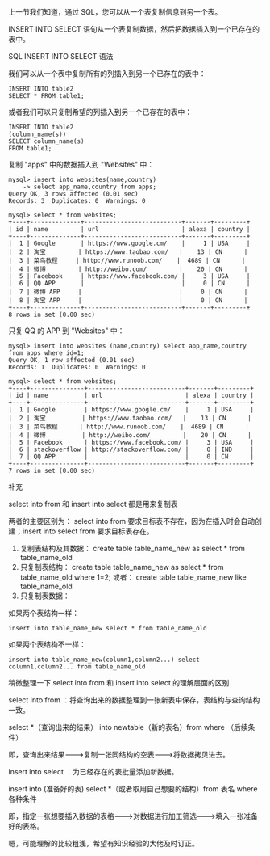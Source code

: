
上一节我们知道，通过 SQL，您可以从一个表复制信息到另一个表。

INSERT INTO SELECT 语句从一个表复制数据，然后把数据插入到一个已存在的表中。

SQL INSERT INTO SELECT 语法

我们可以从一个表中复制所有的列插入到另一个已存在的表中：

```
INSERT INTO table2
SELECT * FROM table1;
```

或者我们可以只复制希望的列插入到另一个已存在的表中：

```
INSERT INTO table2
(column_name(s))
SELECT column_name(s)
FROM table1;
```

复制 "apps" 中的数据插入到 "Websites" 中：

```
mysql> insert into websites(name,country)
    -> select app_name,country from apps;
Query OK, 3 rows affected (0.01 sec)
Records: 3  Duplicates: 0  Warnings: 0

mysql> select * from websites;
+----+--------------+---------------------------+-------+---------+
| id | name         | url                       | alexa | country |
+----+--------------+---------------------------+-------+---------+
|  1 | Google       | https://www.google.cm/    |     1 | USA     |
|  2 | 淘宝         | https://www.taobao.com/   |    13 | CN      |
|  3 | 菜鸟教程     | http://www.runoob.com/    |  4689 | CN      |
|  4 | 微博         | http://weibo.com/         |    20 | CN      |
|  5 | Facebook     | https://www.facebook.com/ |     3 | USA     |
|  6 | QQ APP       |                           |     0 | CN      |
|  7 | 微博 APP     |                           |     0 | CN      |
|  8 | 淘宝 APP     |                           |     0 | CN      |
+----+--------------+---------------------------+-------+---------+
8 rows in set (0.00 sec)
````

只复 QQ 的 APP 到 "Websites" 中：

```
mysql> insert into websites (name,country) select app_name,country from apps where id=1;
Query OK, 1 row affected (0.01 sec)
Records: 1  Duplicates: 0  Warnings: 0

mysql> select * from websites;
+----+---------------+---------------------------+-------+---------+
| id | name          | url                       | alexa | country |
+----+---------------+---------------------------+-------+---------+
|  1 | Google        | https://www.google.cm/    |     1 | USA     |
|  2 | 淘宝          | https://www.taobao.com/   |    13 | CN      |
|  3 | 菜鸟教程      | http://www.runoob.com/    |  4689 | CN      |
|  4 | 微博          | http://weibo.com/         |    20 | CN      |
|  5 | Facebook      | https://www.facebook.com/ |     3 | USA     |
|  6 | stackoverflow | http://stackoverflow.com/ |     0 | IND     |
|  7 | QQ APP        |                           |     0 | CN      |
+----+---------------+---------------------------+-------+---------+
7 rows in set (0.00 sec)
```


补充

select into from 和 insert into select 都是用来复制表

两者的主要区别为： select into from 要求目标表不存在，因为在插入时会自动创建；insert into select from 要求目标表存在。

1. 复制表结构及其数据：
create table table_name_new as select * from table_name_old
2. 只复制表结构：
create table table_name_new as select * from table_name_old where 1=2;
或者：
create table table_name_new like table_name_old
3. 只复制表数据：

如果两个表结构一样：
```
insert into table_name_new select * from table_name_old
```
如果两个表结构不一样：
```
insert into table_name_new(column1,column2...) select column1,column2... from table_name_old
```

稍微整理一下 select into from 和 insert into select 的理解层面的区别

select into from ：将查询出来的数据整理到一张新表中保存，表结构与查询结构一致。

select *（查询出来的结果） into newtable（新的表名）from where （后续条件）

即，查询出来结果--->复制一张同结构的空表--->将数据拷贝进去。

insert into select ：为已经存在的表批量添加新数据。

insert into  (准备好的表) select *（或者取用自己想要的结构）from 表名 where 各种条件

即，指定一张想要插入数据的表格--->对数据进行加工筛选--->填入一张准备好的表格。

嗯，可能理解的比较粗浅，希望有知识经验的大佬及时订正。
